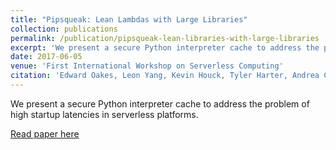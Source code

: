 ```yaml
---
title: "Pipsqueak: Lean Lambdas with Large Libraries"
collection: publications
permalink: /publication/pipsqueak-lean-libraries-with-large-libraries
excerpt: 'We present a secure Python interpreter cache to address the problem of high startup latencies in serverless platforms.'
date: 2017-06-05
venue: 'First International Workshop on Serverless Computing'
citation: 'Edward Oakes, Leon Yang, Kevin Houck, Tyler Harter, Andrea C. Arpaci‐Dusseau and Remzi H. Arpaci‐Dusseau, "Pipsqueak: Lean Lambdas with Large Libraries," 2017 IEEE 37th International Conference on Distributed Computing Systems Workshops (ICDCSW), Atlanta, GA, 2017'
---
```

We present a secure Python interpreter cache to address the problem of high startup latencies in serverless platforms.

[Read paper here](http://edoakes.github.io/files/wosc_2017_pipsqueak_paper.pdf)

